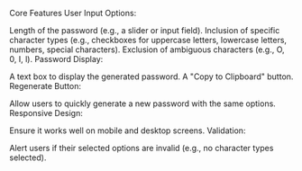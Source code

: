  Core Features
User Input Options:

Length of the password (e.g., a slider or input field).
Inclusion of specific character types (e.g., checkboxes for uppercase letters, lowercase letters, numbers, special characters).
Exclusion of ambiguous characters (e.g., O, 0, I, l).
Password Display:

A text box to display the generated password.
A "Copy to Clipboard" button.
Regenerate Button:

Allow users to quickly generate a new password with the same options.
Responsive Design:

Ensure it works well on mobile and desktop screens.
Validation:

Alert users if their selected options are invalid (e.g., no character types selected).
